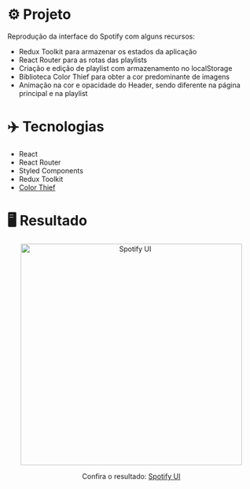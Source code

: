 # ⚙️ Projeto
Reprodução da interface do Spotify com alguns recursos:
- Redux Toolkit para armazenar os estados da aplicação
- React Router para as rotas das playlists
- Criação e edição de playlist com armazenamento no localStorage
- Biblioteca Color Thief para obter a cor predominante de imagens
- Animação na cor e opacidade do Header, sendo diferente na página principal e na playlist

# ✈️ Tecnologias
- React
- React Router
- Styled Components
- Redux Toolkit
- <a href="https://lokeshdhakar.com/projects/color-thief/">Color Thief</a>

# 🖥️ Resultado
<div align="center">
  <img alt="Spotify UI" src="https://i.imgur.com/Km07ISm.png" width="450px">
  <p>Confira o resultado: <a href="https://spotify-ui-ruuuff.netlify.app/" target="_blank">Spotify UI</a></p>
</div>